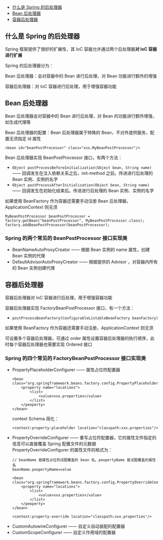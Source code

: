 * [什么是 Spring 的后处理器](#什么是-spring-的后处理器)
* [Bean 后处理器](#bean-后处理器)
* [容器后处理器](#容器后处理器)

## 什么是 Spring 的后处理器
Spring 框架提供了很好的扩展性，其 IoC 容器允许通过两个后处理器**对 IoC 容器进行扩展**

Spring 的后处理器分为：

Bean 后处理器：会对容器中的 Bean 进行后处理，对 Bean 功能进行额外的增强

容器后处理器：对 IoC 容器进行后处理，用于增强容器功能

## Bean 后处理器
Bean 后处理器会对容器中的 Bean 进行后处理，对 Bean 的功能进行额外增强，如生成代理等

Bean 后处理器的配置：Bean 后处理器属于特殊的 Bean，不对外提供服务，配置无须指定 id 属性
```
<bean id="beanPostProcessor" class="xxx.MyBeanPostProcessor"/>
```

Bean 后处理器实现 BeanPostProcessor 接口，有两个方法：
* `Object postProcessBeforeInitialization(Object bean, String name)` —— 回调发生在注入依赖关系之后，init-method 之前。传进进行后处理的 Bean 实例、实例的名字
* `Object postProcessAfterInitialization(Object bean, String name)` —— 回调发生在初始化结束后。传进进行后处理的 Bean 实例、实例的名字

如果使用 BeanFactory 作为容器还需要手动注册 Bean 后处理器，ApplicationContext 则无须
```
MyBeanPostProcessor beanPostProcessor = factory.getBean("beanPostProcessor", MyBeanPostProcessor.class);
factory.addBeanPostProcessor(beanPostProcessor);
```

### Spring 的两个常见的 BeanPostProcessor 接口实现类
* BeanNameAutoProxyCreator —— 根据 Bean 实例的 name 属性，创建 Bean 实例的代理
* DefaultAdvisorAutoProxyCreator —— 根据提供的 Advisor ，对容器内所有的 Bean 实例创建代理

## 容器后处理器
容器后处理器对 IoC 容器进行后处理，用于增强容器功能

容器后处理器实现 FactoryBeanPostProcessor 接口，有一个方法：
* `postProcessBeanFactory(ConfigurableListableBeanFactory beanFactory)`

如果使用 BeanFactory 作为容器还需要手动注册，ApplicationContext 则无须

可设置多个容器后处理器，可通过 order 属性设置容器后处理器的执行顺序，此时每个容器后处理器也需要实现 Ordered 接口

### Spring 的四个常见的 FactoryBeanPostProcessor 接口实现类
* PropertyPlaceholderConfigurer —— 属性占位符配置器
    ```
    <bean class="org.springframework.beans.factory.config.PropertyPlaceholderConfigurer">
        <property name="locations">
            <list>
                <value>xxx.properties</value>
            </list>
        </peoperty>
    </bean>
    ```
    context Schema 简化：
    ```
    <context:property-placeholder location="classpath:xxx.properties"/>
    ```
* PropertyOverrideConfigurer    —— 重写占位符配置器，它的属性文件指定的信息可以直接覆盖 Spring 配置文件的元数据    
    PropertyOverrideConfigurer 的属性文件的格式为：
    ```
    // beanName 是属性占位符试图覆盖的 bean 名。peopertyName 是试图覆盖的属性名
    beanName.peopertyName=value
    ```
    ```
    <bean class="org.springframework.beans.factory.config.PropertyOverrideConfigurer">
        <property name="locations">
            <list>
                <value>xxx.properties</value>
            </list>
        </peoperty>
    </bean>
    ```
    ```
    <context:property-override location="classpath:xxx.properties"/>
    ```
* CustomAutowireConfigurer      —— 自定义自动装配的配置器
* CustomScopeConfigurer         —— 自定义作用域的配置器
